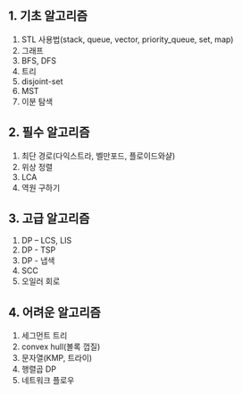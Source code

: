 ## **1. 기초 알고리즘**
1. STL 사용법(stack, queue, vector, priority_queue, set, map)
2. 그래프
3. BFS, DFS
4. 트리
5. disjoint-set
6. MST
7. 이분 탐색

## **2. 필수 알고리즘**
1. 최단 경로(다익스트라, 벨만포드, 플로이드와샬)
2. 위상 정렬
3. LCA
4. 역원 구하기

## **3. 고급 알고리즘**
1. DP – LCS, LIS
2. DP - TSP
3. DP - 냅색
4. SCC
5. 오일러 회로

## **4. 어려운 알고리즘**
1. 세그먼트 트리
2. convex hull(볼록 껍질)
3. 문자열(KMP, 트라이)
4. 행렬곱 DP
5. 네트워크 플로우
